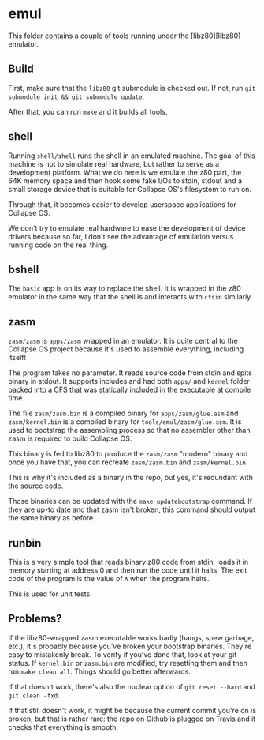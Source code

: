 # emul

This folder contains a couple of tools running under the [libz80][libz80]
emulator.

## Build

First, make sure that the `libz80` git submodule is checked out. If not, run
`git submodule init && git submodule update`.

After that, you can run `make` and it builds all tools.

## shell

Running `shell/shell` runs the shell in an emulated machine. The goal of this
machine is not to simulate real hardware, but rather to serve as a development
platform. What we do here is we emulate the z80 part, the 64K memory space and
then hook some fake I/Os to stdin, stdout and a small storage device that is
suitable for Collapse OS's filesystem to run on.

Through that, it becomes easier to develop userspace applications for Collapse
OS.

We don't try to emulate real hardware to ease the development of device drivers
because so far, I don't see the advantage of emulation versus running code on
the real thing.

## bshell

The `basic` app is on its way to replace the shell. It is wrapped in the z80
emulator in the same way that the shell is and interacts with `cfsin` similarly.

## zasm

`zasm/zasm` is `apps/zasm` wrapped in an emulator. It is quite central to the
Collapse OS project because it's used to assemble everything, including itself!

The program takes no parameter. It reads source code from stdin and spits
binary in stdout. It supports includes and had both `apps/` and `kernel` folder
packed into a CFS that was statically included in the executable at compile
time.

The file `zasm/zasm.bin` is a compiled binary for `apps/zasm/glue.asm` and
`zasm/kernel.bin` is a compiled binary for `tools/emul/zasm/glue.asm`. It is
used to bootstrap the assembling process so that no assembler other than zasm
is required to build Collapse OS.

This binary is fed to libz80 to produce the `zasm/zasm` "modern" binary and
once you have that, you can recreate `zasm/zasm.bin` and `zasm/kernel.bin`.

This is why it's included as a binary in the repo, but yes, it's redundant with
the source code.

Those binaries can be updated with the `make updatebootstrap` command. If they
are up-to date and that zasm isn't broken, this command should output the same
binary as before.

## runbin

This is a very simple tool that reads binary z80 code from stdin, loads it in
memory starting at address 0 and then run the code until it halts. The exit
code of the program is the value of `A` when the program halts.

This is used for unit tests.

## Problems?

If the libz80-wrapped zasm executable works badly (hangs, spew garbage, etc.),
it's probably because you've broken your bootstrap binaries. They're easy to
mistakenly break. To verify if you've done that, look at your git status. If
`kernel.bin` or `zasm.bin` are modified, try resetting them and then run
`make clean all`. Things should go better afterwards.

If that doesn't work, there's also the nuclear option of `git reset --hard`
and `git clean -fxd`.

If that still doesn't work, it might be because the current commit you're on
is broken, but that is rather rare: the repo on Github is plugged on Travis
and it checks that everything is smooth.
